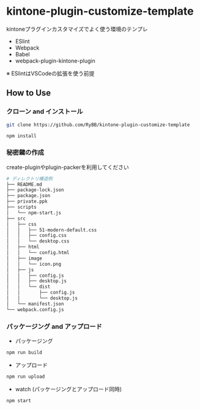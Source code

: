 # kintone-plugin-customize-template

kintoneプラグインカスタマイズでよく使う環境のテンプレ

- ESlint
- Webpack
- Babel
- webpack-plugin-kintone-plugin

※ ESlintはVSCodeの拡張を使う前提

## How to Use

### クローン and インストール

```bash
git clone https://github.com/RyBB/kintone-plugin-customize-template

npm install
```

### 秘密鍵の作成

create-pluginやplugin-packerを利用してください

```bash
# ディレクトリ構造例
├── README.md
├── package-lock.json
├── package.json
├── private.ppk
├── scripts
│   └── npm-start.js
├── src
│   ├── css
│   │   ├── 51-modern-default.css
│   │   ├── config.css
│   │   └── desktop.css
│   ├── html
│   │   └── config.html
│   ├── image
│   │   └── icon.png
│   ├── js
│   │   ├── config.js
│   │   ├── desktop.js
│   │   └── dist
│   │       ├── config.js
│   │       └── desktop.js
│   └── manifest.json
└── webpack.config.js
```

### パッケージング and アップロード

- パッケージング

```bash
npm run build
```

- アップロード

```bash
npm run upload
```

- watch (パッケージングとアップロード同時)

```bash
npm start
```
